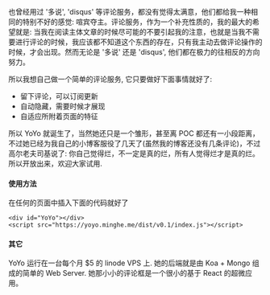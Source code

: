 也曾经用过 '多说', 'disqus' 等评论服务，都没有觉得太满意，他们都给我一种相同的特别不好的感觉: 喧宾夺主。评论服务，作为一个补充性质的，我的最大的希望就是: 当我在阅读主体文章的时候尽可能的不要引起我的注意，也就是当我不需要进行评论的时候，我应该都不知道这个东西的存在，只有我主动去做评论操作的时候，才会出现。然而无论是 '多说' 还是 'disqus', 他们都在极力的往相反的方向努力。

所以我想自己做一个简单的评论服务, 它只要做好下面事情就好了:

* 留下评论，可以订阅更新
* 自动隐藏，需要时候才展现
* 自适应所附着页面的特征

所以 YoYo 就诞生了，当然她还只是一个雏形，甚至离 POC 都还有一小段距离，不过她已经为我自己的小博客服役了几天了(虽然我的博客还没有几条评论)，不过高尔老夫司基说了: 你自己觉得烂，不一定是真的烂，所有人觉得烂才是真的烂。所以开放出来，欢迎大家试用.

#### 使用方法

在任何的页面中插入下面的代码就好了

```
<div id="YoYo"></div>
<script src="https://yoyo.minghe.me/dist/v0.1/index.js"></script>
```

#### 其它

YoYo 运行在一台每个月 $5 的 linode VPS 上. 她的后端就是由 Koa + Mongo 组成的简单的 Web Server. 她那小小的评论框是一个很小的基于 React 的超微应用。
